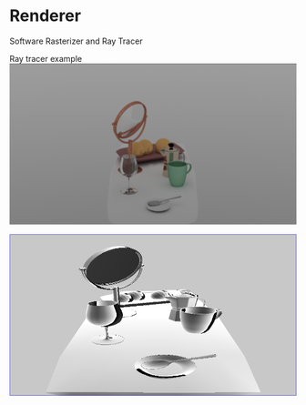 # Renderer
Software Rasterizer and Ray Tracer

Ray tracer example
![rend](https://github.com/AlexZStefan/Renderer/blob/main/Renderer/images/RT.png?raw=true)


![20220226_180306](https://github.com/AlexZStefan/Renderer/blob/main/Renderer/images/SR.png?raw=true)
